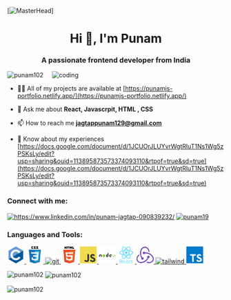 
[![MasterHead](https://c8.alamy.com/comp/2AH77DH/computer-programming-word-concepts-banner-coding-and-computer-science-software-and-app-development-presentation-isolated-lettering-typography-idea-2AH77DH.jpg)]
<h1 align="center">Hi 👋, I'm Punam</h1>
<h3 align="center">A passionate frontend developer from India</h3>
<img align="right" alt="coding" width="400" src="https://miro.medium.com/max/1050/1*qdAW1TjCN57h1lbuuzvchg.gif">

<p align="left"> <img src="https://komarev.com/ghpvc/?username=punam102&label=Profile%20views&color=0e75b6&style=flat" alt="punam102" /> </p>

- 👨‍💻 All of my projects are available at [https://punamjs-portfolio.netlify.app/](https://punamjs-portfolio.netlify.app/)

- 💬 Ask me about **React, Javascrpit, HTML , CSS**

- 📫 How to reach me **jagtappunam129@gmail.com**

- 📄 Know about my experiences [https://docs.google.com/document/d/1JCUOrJLUYvrWgtRluT1Ns1Wg5zPSKsLy/edit?usp=sharing&ouid=113895873573374093110&rtpof=true&sd=true](https://docs.google.com/document/d/1JCUOrJLUYvrWgtRluT1Ns1Wg5zPSKsLy/edit?usp=sharing&ouid=113895873573374093110&rtpof=true&sd=true)

<h3 align="left">Connect with me:</h3>
<p align="left">
<a href="https://linkedin.com/in/https://www.linkedin.com/in/punam-jagtap-090839232/" target="blank"><img align="center" src="https://raw.githubusercontent.com/rahuldkjain/github-profile-readme-generator/master/src/images/icons/Social/linked-in-alt.svg" alt="https://www.linkedin.com/in/punam-jagtap-090839232/" height="30" width="40" /></a>
<a href="https://instagram.com/punam19" target="blank"><img align="center" src="https://raw.githubusercontent.com/rahuldkjain/github-profile-readme-generator/master/src/images/icons/Social/instagram.svg" alt="punam19" height="30" width="40" /></a>
</p>

<h3 align="left">Languages and Tools:</h3>
<p align="left"> <a href="https://www.cprogramming.com/" target="_blank" rel="noreferrer"> <img src="https://raw.githubusercontent.com/devicons/devicon/master/icons/c/c-original.svg" alt="c" width="40" height="40"/> </a> <a href="https://www.w3schools.com/css/" target="_blank" rel="noreferrer"> <img src="https://raw.githubusercontent.com/devicons/devicon/master/icons/css3/css3-original-wordmark.svg" alt="css3" width="40" height="40"/> </a> <a href="https://git-scm.com/" target="_blank" rel="noreferrer"> <img src="https://www.vectorlogo.zone/logos/git-scm/git-scm-icon.svg" alt="git" width="40" height="40"/> </a> <a href="https://www.w3.org/html/" target="_blank" rel="noreferrer"> <img src="https://raw.githubusercontent.com/devicons/devicon/master/icons/html5/html5-original-wordmark.svg" alt="html5" width="40" height="40"/> </a> <a href="https://developer.mozilla.org/en-US/docs/Web/JavaScript" target="_blank" rel="noreferrer"> <img src="https://raw.githubusercontent.com/devicons/devicon/master/icons/javascript/javascript-original.svg" alt="javascript" width="40" height="40"/> </a> <a href="https://nodejs.org" target="_blank" rel="noreferrer"> <img src="https://raw.githubusercontent.com/devicons/devicon/master/icons/nodejs/nodejs-original-wordmark.svg" alt="nodejs" width="40" height="40"/> </a> <a href="https://reactjs.org/" target="_blank" rel="noreferrer"> <img src="https://raw.githubusercontent.com/devicons/devicon/master/icons/react/react-original-wordmark.svg" alt="react" width="40" height="40"/> </a> <a href="https://redux.js.org" target="_blank" rel="noreferrer"> <img src="https://raw.githubusercontent.com/devicons/devicon/master/icons/redux/redux-original.svg" alt="redux" width="40" height="40"/> </a> <a href="https://tailwindcss.com/" target="_blank" rel="noreferrer"> <img src="https://www.vectorlogo.zone/logos/tailwindcss/tailwindcss-icon.svg" alt="tailwind" width="40" height="40"/> </a> <a href="https://www.typescriptlang.org/" target="_blank" rel="noreferrer"> <img src="https://raw.githubusercontent.com/devicons/devicon/master/icons/typescript/typescript-original.svg" alt="typescript" width="40" height="40"/> </a> </p>

<p><img align="left" src="https://github-readme-stats.vercel.app/api/top-langs?username=punam102&show_icons=true&locale=en&layout=compact" alt="punam102" /></p>

<p>&nbsp;<img align="center" src="https://github-readme-stats.vercel.app/api?username=punam102&show_icons=true&locale=en" alt="punam102" /></p>

<p><img align="center" src="https://github-readme-streak-stats.herokuapp.com/?user=punam102&" alt="punam102" /></p>
